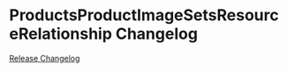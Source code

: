 # ProductsProductImageSetsResourceRelationship Changelog

[Release Changelog](https://github.com/spryker/products-product-image-sets-resource-relationship/releases)
